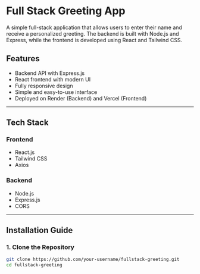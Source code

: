 # Full Stack Greeting App

A simple full-stack application that allows users to enter their name and receive a personalized greeting. The backend is built with Node.js and Express, while the frontend is developed using React and Tailwind CSS.

## Features

- Backend API with Express.js
- React frontend with modern UI
- Fully responsive design
- Simple and easy-to-use interface
- Deployed on Render (Backend) and Vercel (Frontend)

---

## Tech Stack

### **Frontend**
- React.js
- Tailwind CSS
- Axios

### **Backend**
- Node.js
- Express.js
- CORS

---

## Installation Guide

### **1. Clone the Repository**
```sh
git clone https://github.com/your-username/fullstack-greeting.git
cd fullstack-greeting
